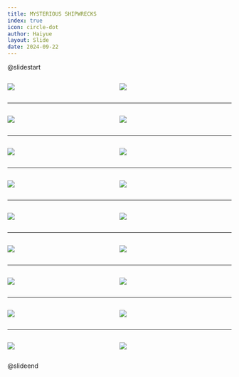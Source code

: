 ```yaml
---
title: MYSTERIOUS SHIPWRECKS
index: true
icon: circle-dot
author: Haiyue
layout: Slide
date: 2024-09-22
---
```

 
@slidestart

<div style="display:flex">
<div style="flex:1">

![](https://raw.githubusercontent.com/yclord/reading/refs/heads/master/english/Level-Y/MYSTERIOUS%20SHIPWRECKS/001.webp)
</div>
<div style="flex:1">

![](https://raw.githubusercontent.com/yclord/reading/refs/heads/master/english/Level-Y/MYSTERIOUS%20SHIPWRECKS/002.webp)
</div>
</div>

---

<div style="display:flex">
<div style="flex:1">

![](https://raw.githubusercontent.com/yclord/reading/refs/heads/master/english/Level-Y/MYSTERIOUS%20SHIPWRECKS/003.webp)
</div>
<div style="flex:1">

![](https://raw.githubusercontent.com/yclord/reading/refs/heads/master/english/Level-Y/MYSTERIOUS%20SHIPWRECKS/004.webp)
</div>
</div>

---

<div style="display:flex">
<div style="flex:1">

![](https://raw.githubusercontent.com/yclord/reading/refs/heads/master/english/Level-Y/MYSTERIOUS%20SHIPWRECKS/005.webp)
</div>
<div style="flex:1">

![](https://raw.githubusercontent.com/yclord/reading/refs/heads/master/english/Level-Y/MYSTERIOUS%20SHIPWRECKS/006.webp)
</div>
</div>

---

<div style="display:flex">
<div style="flex:1">

![](https://raw.githubusercontent.com/yclord/reading/refs/heads/master/english/Level-Y/MYSTERIOUS%20SHIPWRECKS/007.webp)
</div>
<div style="flex:1">

![](https://raw.githubusercontent.com/yclord/reading/refs/heads/master/english/Level-Y/MYSTERIOUS%20SHIPWRECKS/008.webp)
</div>
</div>

---

<div style="display:flex">
<div style="flex:1">

![](https://raw.githubusercontent.com/yclord/reading/refs/heads/master/english/Level-Y/MYSTERIOUS%20SHIPWRECKS/009.webp)
</div>
<div style="flex:1">

![](https://raw.githubusercontent.com/yclord/reading/refs/heads/master/english/Level-Y/MYSTERIOUS%20SHIPWRECKS/010.webp)
</div>
</div>

---

<div style="display:flex">
<div style="flex:1">

![](https://raw.githubusercontent.com/yclord/reading/refs/heads/master/english/Level-Y/MYSTERIOUS%20SHIPWRECKS/011.webp)
</div>
<div style="flex:1">

![](https://raw.githubusercontent.com/yclord/reading/refs/heads/master/english/Level-Y/MYSTERIOUS%20SHIPWRECKS/012.webp)
</div>
</div>

---

<div style="display:flex">
<div style="flex:1">

![](https://raw.githubusercontent.com/yclord/reading/refs/heads/master/english/Level-Y/MYSTERIOUS%20SHIPWRECKS/013.webp)
</div>
<div style="flex:1">

![](https://raw.githubusercontent.com/yclord/reading/refs/heads/master/english/Level-Y/MYSTERIOUS%20SHIPWRECKS/014.webp)
</div>
</div>

---

<div style="display:flex">
<div style="flex:1">

![](https://raw.githubusercontent.com/yclord/reading/refs/heads/master/english/Level-Y/MYSTERIOUS%20SHIPWRECKS/015.webp)
</div>
<div style="flex:1">

![](https://raw.githubusercontent.com/yclord/reading/refs/heads/master/english/Level-Y/MYSTERIOUS%20SHIPWRECKS/016.webp)
</div>
</div>

---

<div style="display:flex">
<div style="flex:1">

![](https://raw.githubusercontent.com/yclord/reading/refs/heads/master/english/Level-Y/MYSTERIOUS%20SHIPWRECKS/017.webp)
</div>
<div style="flex:1">

![](https://raw.githubusercontent.com/yclord/reading/refs/heads/master/english/Level-Y/MYSTERIOUS%20SHIPWRECKS/018.webp)
</div>
</div>

@slideend